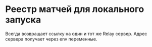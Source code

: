 # Реестр матчей для локального запуска

Всегда возвращает ссылку на один и тот же Relay сервер. Адрес сервера
получает через env переменные.
